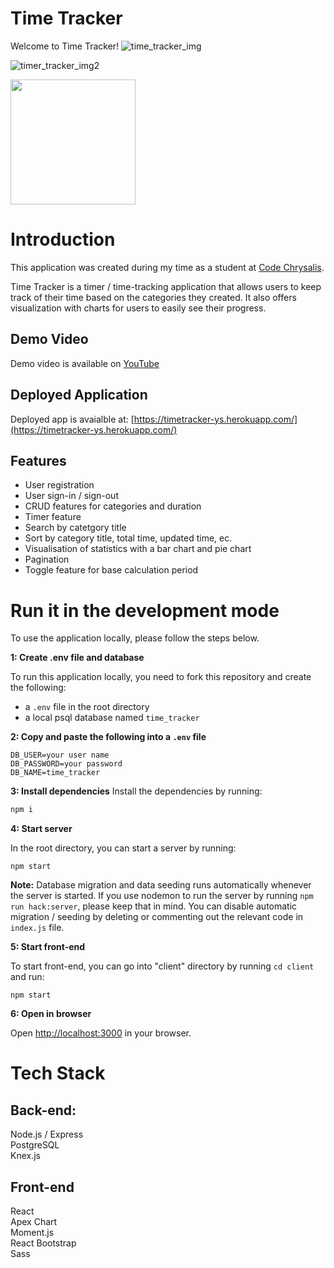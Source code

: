 # Time Tracker

Welcome to Time Tracker!
![time_tracker_img](https://user-images.githubusercontent.com/72680138/179129719-3f709c9c-54da-49c3-8470-5ae348de4d86.png)

![timer_tracker_img2](https://user-images.githubusercontent.com/72680138/179129978-b96f32ec-4054-43e1-8d79-21c93d3da4c1.png)

<img src="https://user-images.githubusercontent.com/72680138/179130230-0317829b-e2f6-4f6a-8de7-4f582da752cc.png" width="200">

# Introduction

This application was created during my time as a student at [Code Chrysalis](https://www.codechrysalis.io/ "Code Chrysalis Website").

Time Tracker is a timer / time-tracking application that allows users to keep track of their time based on the categories they created. It also offers visualization with charts for users to easily see their progress.

## Demo Video

Demo video is available on [YouTube](https://www.youtube.com/watch?v=72FbO49y2eQ)

## Deployed Application

Deployed app is avaialble at: [https://timetracker-ys.herokuapp.com/](https://timetracker-ys.herokuapp.com/)

## Features

- User registration
- User sign-in / sign-out
- CRUD features for categories and duration
- Timer feature
- Search by catetgory title
- Sort by category title, total time, updated time, ec.
- Visualisation of statistics with a bar chart and pie chart
- Pagination
- Toggle feature for base calculation period

# Run it in the development mode

To use the application locally, please follow the steps below.

**1: Create .env file and database**

To run this application locally, you need to fork this repository and create the following:

- a `.env` file in the root directory
- a local psql database named `time_tracker`

**2: Copy and paste the following into a `.env` file**

```
DB_USER=your user name
DB_PASSWORD=your password
DB_NAME=time_tracker
```

**3: Install dependencies**
Install the dependencies by running:

```jsx
npm i
```

**4: Start server**

In the root directory, you can start a server by running:

`npm start`

**Note:** Database migration and data seeding runs automatically whenever the server is started. If you use nodemon to run the server by running `npm run hack:server`, please keep that in mind.
You can disable automatic migration / seeding by deleting or commenting out the relevant code in `index.js` file.

**5: Start front-end**

To start front-end, you can go into "client" directory by running `cd client` and run:

`npm start`

**6: Open in browser**

Open [http://localhost:3000](http://localhost:3000) in your browser.

# Tech Stack

## Back-end:

Node.js / Express\
PostgreSQL\
Knex.js

## Front-end

React\
Apex Chart\
Moment.js\
React Bootstrap\
Sass
